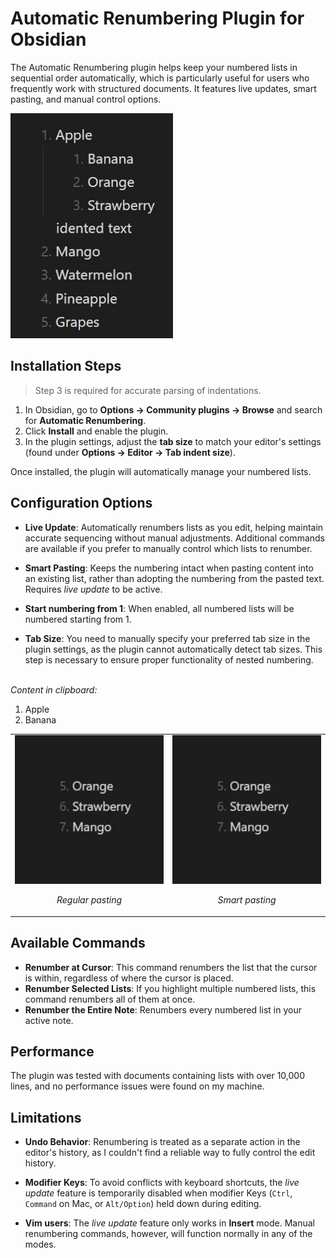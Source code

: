 # Automatic Renumbering Plugin for Obsidian

The Automatic Renumbering plugin helps keep your numbered lists in sequential order automatically, which is particularly useful for users who frequently work with structured documents. It features live updates, smart pasting, and manual control options.

![Example](resources/example.gif)

## Installation Steps

> Step 3 is required for accurate parsing of indentations.

1. In Obsidian, go to **Options → Community plugins → Browse** and search for **Automatic Renumbering**.
2. Click **Install** and enable the plugin.
3. In the plugin settings, adjust the **tab size** to match your editor's settings (found under **Options → Editor → Tab indent size**).

Once installed, the plugin will automatically manage your numbered lists.

## Configuration Options

-   **Live Update**: Automatically renumbers lists as you edit, helping maintain accurate sequencing without manual adjustments. Additional commands are available if you prefer to manually control which lists to renumber.

-   **Smart Pasting**: Keeps the numbering intact when pasting content into an existing list, rather than adopting the numbering from the pasted text. Requires _live update_ to be active.

-   **Start numbering from 1**: When enabled, all numbered lists will be numbered starting from 1.

-   **Tab Size**: You need to manually specify your preferred tab size in the plugin settings, as the plugin cannot automatically detect tab sizes. This step is necessary to ensure proper functionality of nested numbering.

<br>
<div>
  <em>Content in clipboard:</em>
  <div>
    <ol>
      <li>Apple</li>
      <li>Banana</li>
    </ol>
  </div>
  <table>
    <tr>
      <td style="text-align: center;">
        <img src="resources/regular_paste.gif" alt="Regular paste" />
        <p><em>Regular pasting</em></p>
      </td>
      <td style="text-align: center;">
        <img src="resources/smart_paste.gif" alt="Smart paste" />
        <p><em>Smart pasting</em></p>
      </td>
    </tr>
  </table>
</div>

## Available Commands

-   **Renumber at Cursor**: This command renumbers the list that the cursor is within, regardless of where the cursor is placed.
-   **Renumber Selected Lists**: If you highlight multiple numbered lists, this command renumbers all of them at once.
-   **Renumber the Entire Note**: Renumbers every numbered list in your active note.

## Performance

The plugin was tested with documents containing lists with over 10,000 lines, and no performance issues were found on my machine.

## Limitations

-   **Undo Behavior**: Renumbering is treated as a separate action in the editor's history, as I couldn't find a reliable way to fully control the edit history.

-   **Modifier Keys**: To avoid conflicts with keyboard shortcuts, the _live update_ feature is temporarily disabled when modifier Keys (`Ctrl`, `Command` on Mac, or `Alt/Option`) held down during editing.

-   **Vim users**: The _live update_ feature only works in **Insert** mode. Manual renumbering commands, however, will function normally in any of the modes.
